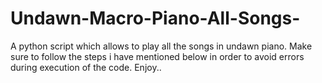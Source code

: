 # Undawn-Macro-Piano-All-Songs-

A python script which allows to play all the songs in undawn piano.
Make sure to follow the steps i have mentioned below in order to avoid errors during execution of the code.
Enjoy..
